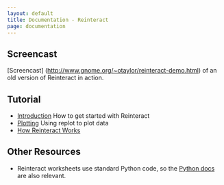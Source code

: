 ```yaml
---
layout: default
title: Documentation - Reinteract
page: documentation
---
```


Screencast
----------

[Screencast] (http://www.gnome.org/~otaylor/reinteract-demo.html) of an old version of Reinteract in action.

Tutorial
--------

* [Introduction](/tutorial/introduction.html) How to get started with Reinteract
* [Plotting](/tutorial/plotting.html) Using replot to plot data
* [How Reinteract Works](/tutorial/how-it-works.html)


Other Resources
---------------

* Reinteract worksheets use standard Python code, so the [Python docs](http://doc.python.org) are also relevant.

